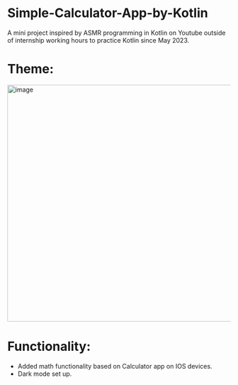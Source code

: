 # Simple-Calculator-App-by-Kotlin
A mini project inspired by ASMR programming in Kotlin on Youtube outside of internship working hours to practice Kotlin since May 2023.

# Theme: 

<img width="533" alt="image" src="https://github.com/thongdang2708/Simple-Calculator-App-by-Kotlin/assets/89829761/5622c754-107f-4e7d-921c-ccc4e33c3ab3">

# Functionality:
- Added math functionality based on Calculator app on IOS devices.
- Dark mode set up.

